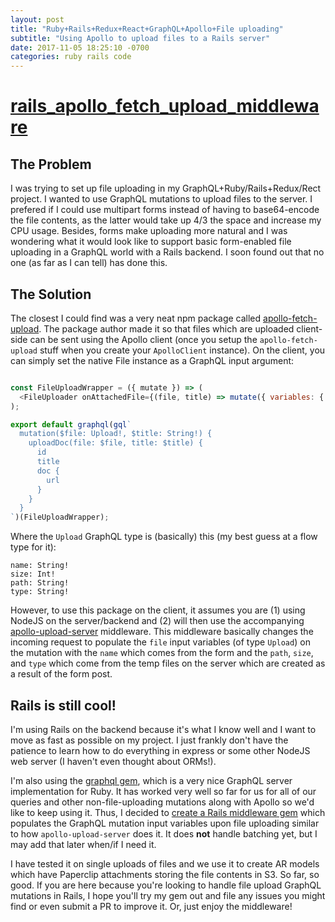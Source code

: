 ```yaml
---
layout: post
title: "Ruby+Rails+Redux+React+GraphQL+Apollo+File uploading"
subtitle: "Using Apollo to upload files to a Rails server"
date: 2017-11-05 18:25:10 -0700
categories: ruby rails code
---
```


# [rails_apollo_fetch_upload_middleware](https://github.com/abeland/apollo_fetch_upload_rails_middleware)

## The Problem

I was trying to set up file uploading in my GraphQL+Ruby/Rails+Redux/Rect project. I wanted to use GraphQL mutations to upload
files to the server. I prefered if I could use multipart forms instead of having to base64-encode the file contents, as the
latter would take up 4/3 the space and increase my CPU usage. Besides, forms make uploading more natural and I was
wondering what it would look like to support basic form-enabled file uploading in a GraphQL world with a Rails backend. I soon
found out that no one (as far as I can tell) has done this.

## The Solution

The closest I could find was a very neat npm package called
[apollo-fetch-upload](https://github.com/apollographql/apollo-fetch/tree/master/packages/apollo-fetch-upload). The package
author made it so that files which are uploaded client-side can be sent using the Apollo client (once you setup the
`apollo-fetch-upload` stuff when you create your `ApolloClient` instance). On the client, you can simply set the native File
instance as a GraphQL input argument:

```js

const FileUploadWrapper = ({ mutate }) => (
  <FileUploader onAttachedFile={(file, title) => mutate({ variables: { file, title } })} />
);

export default graphql(gql`
  mutation($file: Upload!, $title: String!) {
    uploadDoc(file: $file, title: $title) {
      id
      title
      doc {
        url
      }
    }
  }
`)(FileUploadWrapper);
```

Where the `Upload` GraphQL type is (basically) this (my best guess at a flow type for it):

```
name: String!
size: Int!
path: String!
type: String!
```

However, to use this package on the client, it assumes you are (1) using NodeJS on the server/backend and (2) will then use
the accompanying [apollo-upload-server](https://github.com/jaydenseric/apollo-upload-server) middleware. This middleware
basically changes the incoming request to populate the `file` input variables (of type `Upload`) on the mutation with the
`name` which comes from the form and the `path`, `size`, and `type` which come from the temp files on the server which are
created as a result of the form post.

## Rails is still cool!

I'm using Rails on the backend because it's what I know well and I want to move as fast as possible on my project. I just
frankly don't have the patience to learn how to do everything in express or some other NodeJS web server (I haven't even
thought about ORMs!).

I'm also using the [graphql gem](https://github.com/rmosolgo/graphql-ruby), which is a very nice GraphQL server implementation
for Ruby. It has worked very well so far for us for all of our queries and other non-file-uploading mutations along with Apollo
so we'd like to keep using it. Thus, I decided to
[create a Rails middleware gem](https://github.com/abeland/apollo_fetch_upload_rails_middleware) which populates the
GraphQL mutation input variables upon file uploading similar to how `apollo-upload-server` does it. It does __not__ handle
batching yet, but I may add that later when/if I need it.

I have tested it on single uploads of files and we use it to create AR models which have Paperclip attachments storing the
file contents in S3. So far, so good. If you are here because you're looking to handle file upload GraphQL mutations in Rails,
I hope you'll try my gem out and file any issues you might find or even submit a PR to improve it. Or, just enjoy the middleware!
